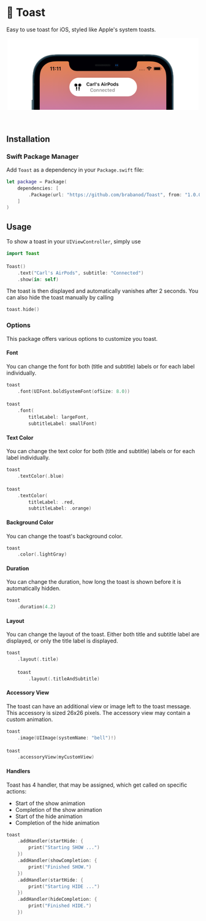# 🍞 Toast

Easy to use toast for iOS, styled like Apple's system toasts.

<p align="center">
  <img src="https://github.com/brabanod/toast/blob/master/Resources/hero.png?raw=true" alt="Toast" width="500"/>
</p>
<br>

## Installation

### Swift Package Manager

Add `Toast` as a dependency in your `Package.swift` file:

```swift
let package = Package(
    dependencies: [
        .Package(url: "https://github.com/brabanod/Toast", from: "1.0.0")
    ]
)
```



## Usage

To show a toast in your `UIViewController`, simply use

```swift
import Toast

Toast()
    .text("Carl's AirPods", subtitle: "Connected")
    .show(in: self)
```

The toast is then displayed and automatically vanishes after 2 seconds. You can also hide the toast manually by calling

```swift
toast.hide()
```

### Options

This package offers various options to customize you toast.

#### Font

You can change the font for both (title and subtitle) labels or for each label individually.

```swift
toast
    .font(UIFont.boldSystemFont(ofSize: 8.0))
    
toast
    .font(
        titleLabel: largeFont,
        subtitleLabel: smallFont)
```

#### Text Color

You can change the text color for both (title and subtitle) labels or for each label individually.
```swift
toast
    .textColor(.blue)
    
toast
    .textColor(
        titleLabel: .red,
        subtitleLabel: .orange)
```

#### Background Color

You can change the toast's background color.
```swift
toast
    .color(.lightGray)
```

#### Duration

You can change the duration, how long the toast is shown before it is automatically hidden.
```swift
toast
    .duration(4.2)
```

#### Layout

You can change the layout of the toast. Either both title and subtitle label are displayed, or only the title label is displayed.
```swift
toast
    .layout(.title)
    
    toast
        .layout(.titleAndSubtitle)
```

#### Accessory View

The toast can have an additional view or image left to the toast message. This accessory is sized 26x26 pixels. The accessory view may contain a custom animation.

```swift
toast
    .image(UIImage(systemName: "bell")!)
    
toast
    .accessoryView(myCustomView)
```

#### Handlers

Toast has 4 handler, that may be assigned, which get called on specific actions:
* Start of the show animation
* Completion of the show animation
* Start of the hide animation
* Completion of the hide animation

```swift
toast
    .addHandler(startHide: {
        print("Starting SHOW ...")
    })
    .addHandler(showCompletion: {
        print("Finished SHOW.")
    })
    .addHandler(startHide: {
        print("Starting HIDE ...")
    })
    .addHandler(hideCompletion: {
        print("Finished HIDE.")
    })
```
